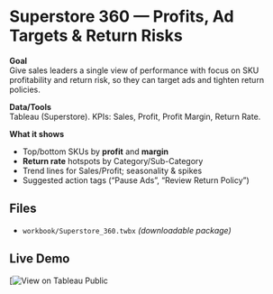 # Superstore 360 — Profits, Ad Targets & Return Risks

**Goal**  
Give sales leaders a single view of performance with focus on SKU profitability and return risk, so they can target ads and tighten return policies.

**Data/Tools**  
Tableau (Superstore). KPIs: Sales, Profit, Profit Margin, Return Rate.

**What it shows**
- Top/bottom SKUs by **profit** and **margin**
- **Return rate** hotspots by Category/Sub-Category
- Trend lines for Sales/Profit; seasonality & spikes
- Suggested action tags (“Pause Ads”, “Review Return Policy”)

## Files
- `workbook/Superstore_360.twbx` *(downloadable package)*

## Live Demo
[![View on Tableau Public](https://public.tableau.com/views/Superstore_Project_17505623832440/ExecutiveDashboard?:language=en-US&:sid=&:redirect=auth&:display_count=n&:origin=viz_share_link)
